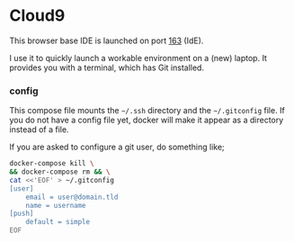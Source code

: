 # Cloud9

This browser base IDE is launched on port [163](localhost:163) (IdE).

I use it to quickly launch a workable environment on a (new) laptop.
It provides you with a terminal, which has Git installed.

### config

This compose file mounts the `~/.ssh` directory and the `~/.gitconfig` file.
If you do not have a config file yet, docker will make it appear as a directory instead of a file.

If you are asked to configure a git user, do something like;
```bash
docker-compose kill \
&& docker-compose rm && \
cat <<'EOF' > ~/.gitconfig
[user]
    email = user@domain.tld
    name = username
[push]
    default = simple
EOF
```
